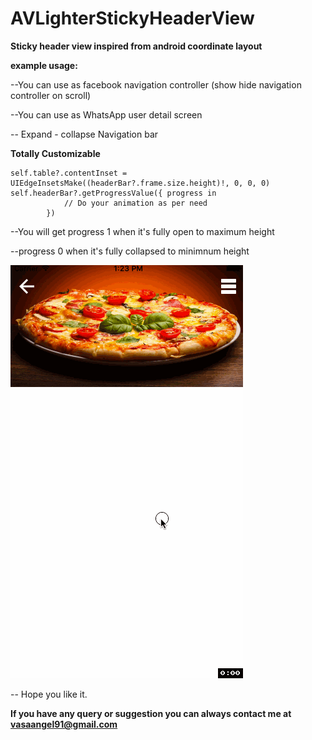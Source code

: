 # AVLighterStickyHeaderView


**Sticky header view inspired from android coordinate layout**


**example usage:** 

--You can use as facebook navigation controller (show hide navigation controller on scroll)

--You can use as WhatsApp user detail screen 

-- Expand - collapse Navigation bar

**Totally Customizable**

```
self.table?.contentInset = UIEdgeInsetsMake((headerBar?.frame.size.height)!, 0, 0, 0)
self.headerBar?.getProgressValue({ progress in
            // Do your animation as per need
        })
```
--You will get progress 1 when it's fully open to maximum height

--progress 0 when it's fully collapsed to minimnum height

![AVLighterStickyHeaderView](https://raw.githubusercontent.com/angelvasa/AVLighterStickyHeaderView/master/demo_recording.gif)


-- Hope you like it. 

**If you have any query or suggestion you can always contact me at vasaangel91@gmail.com**
